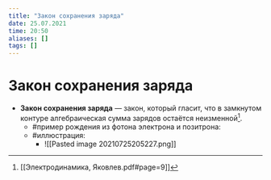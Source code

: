 ```yaml
---
title: "Закон сохранения заряда"
date: 25.07.2021
time: 20:50
aliases: []
tags: []
---
```


# Закон сохранения заряда

- **Закон сохранения заряда** — закон, который гласит, что в замкнутом контуре алгебраическая сумма зарядов остаётся неизменной[^1].
	- #пример рождения из фотона электрона и позитрона:
	- #иллюстрация:
		- ![[Pasted image 20210725205227.png]]

[^1]: [[Электродинамика, Яковлев.pdf#page=9]]